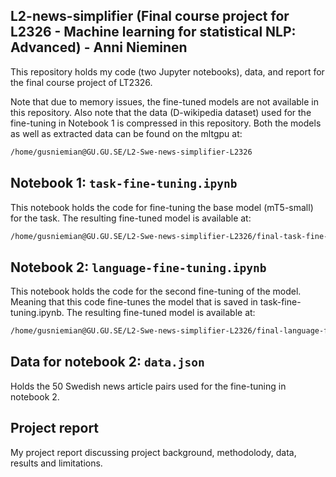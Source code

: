 ﻿## L2-news-simplifier (Final course project for L2326 - Machine learning for statistical NLP: Advanced) - Anni Nieminen

This repository holds my code (two Jupyter notebooks), data, and report for the final course project of LT2326.

Note that due to memory issues, the fine-tuned models are not available in this repository. Also note that the data (D-wikipedia dataset) used for the fine-tuning in Notebook 1 is compressed in this repository.
Both the models as well as extracted data can be found on the mltgpu at: 

```bash
/home/gusniemian@GU.GU.SE/L2-Swe-news-simplifier-L2326
```

## Notebook 1: `task-fine-tuning.ipynb`

This notebook holds the code for fine-tuning the base model (mT5-small) for the task.
The resulting fine-tuned model is available at:

```bash
/home/gusniemian@GU.GU.SE/L2-Swe-news-simplifier-L2326/final-task-fine-tuned-model-40k-traindata 
```

## Notebook 2: `language-fine-tuning.ipynb`

This notebook holds the code for the second fine-tuning of the model. Meaning that this code fine-tunes the model that 
is saved in task-fine-tuning.ipynb.
The resulting fine-tuned model is available at: 

```bash
/home/gusniemian@GU.GU.SE/L2-Swe-news-simplifier-L2326/final-language-fine-tuned-model
```

## Data for notebook 2: `data.json`

Holds the 50 Swedish news article pairs used for the fine-tuning in notebook 2.

## Project report

My project report discussing project background, methodolody, data, results and limitations.




